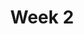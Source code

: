 ---
title: Week 2
weekNumber: 2
days:
- date: 2023-01-24
  events:
    ? '**Lecture 3**{: .label .label-lecture } Pandas II'
    ? '**Discussion 1**{: .label .label-disc } Prerequisites' 
    : ''
    ? '**Lecture Participation 2**{: .label .label-survey }'
    : ''
- date: 2023-01-26
  events:
    ? '**Lecture 4**{: .label .label-lecture } Pandas III & Data Cleaning'
    : ''
- date: 2023-01-20
  events:
      ? '**Lab 2**{: .label .label-lab } Pandas'
      ? '**Homework 2**{: .label .label-hw } Food Safety'
---